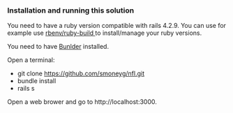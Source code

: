 ### Installation and running this solution

You need to have a ruby version compatible with rails 4.2.9. You can use for example use [rbenv/ruby-build ](https://github.com/rbenv/rbenv)to install/manage your ruby versions.

You need to have [Bunlder](http://bundler.io/) installed.

Open a terminal:
* git clone https://github.com/smoneyg/nfl.git
* bundle install
* rails s

Open a web brower and go to http://localhost:3000.
